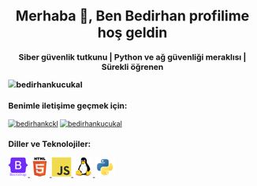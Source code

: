 <h1 align="center">Merhaba 👋, Ben Bedirhan profilime hoş geldin </h1>
<h3 align="center"> Siber güvenlik tutkunu | Python ve ağ güvenliği meraklısı | Sürekli öğrenen 

<p align="left"> <img src="https://komarev.com/ghpvc/?username=bedirhankucukal&label=Profile%20views&color=0e75b6&style=flat" alt="bedirhankucukal" /> </p>

<h3 align="left">Benimle iletişime geçmek için:</h3>
<p align="left">
<a href="https://twitter.com/bedirhankckl" target="blank"><img align="center" src="https://raw.githubusercontent.com/rahuldkjain/github-profile-readme-generator/master/src/images/icons/Social/twitter.svg" alt="bedirhankckl" height="30" width="40" /></a>
<a href="https://linkedin.com/in/bedirhankucukal" target="blank"><img align="center" src="https://raw.githubusercontent.com/rahuldkjain/github-profile-readme-generator/master/src/images/icons/Social/linked-in-alt.svg" alt="bedirhankucukal" height="30" width="40" /></a>
</p>

<h3 align="left">Diller ve Teknolojiler:</h3>
<p align="left"> <a href="https://getbootstrap.com" target="_blank" rel="noreferrer"> <img src="https://raw.githubusercontent.com/devicons/devicon/master/icons/bootstrap/bootstrap-plain-wordmark.svg" alt="bootstrap" width="40" height="40"/> </a> <a href="https://www.w3.org/html/" target="_blank" rel="noreferrer"> <img src="https://raw.githubusercontent.com/devicons/devicon/master/icons/html5/html5-original-wordmark.svg" alt="html5" width="40" height="40"/> </a> <a href="https://developer.mozilla.org/en-US/docs/Web/JavaScript" target="_blank" rel="noreferrer"> <img src="https://raw.githubusercontent.com/devicons/devicon/master/icons/javascript/javascript-original.svg" alt="javascript" width="40" height="40"/> </a> <a href="https://www.linux.org/" target="_blank" rel="noreferrer"> <img src="https://raw.githubusercontent.com/devicons/devicon/master/icons/linux/linux-original.svg" alt="linux" width="40" height="40"/> </a> <a href="https://www.python.org" target="_blank" rel="noreferrer"> <img src="https://raw.githubusercontent.com/devicons/devicon/master/icons/python/python-original.svg" alt="python" width="40" height="40"/> </a> </p>
